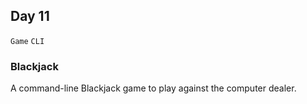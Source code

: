 ## Day 11

`Game` `CLI`


### Blackjack

A command-line Blackjack game to play against the computer dealer.
